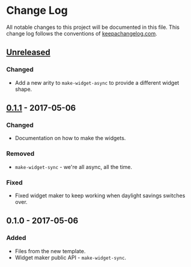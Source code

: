 # Change Log
All notable changes to this project will be documented in this file. This change log follows the conventions of [keepachangelog.com](http://keepachangelog.com/).

## [Unreleased]
### Changed
- Add a new arity to `make-widget-async` to provide a different widget shape.

## [0.1.1] - 2017-05-06
### Changed
- Documentation on how to make the widgets.

### Removed
- `make-widget-sync` - we're all async, all the time.

### Fixed
- Fixed widget maker to keep working when daylight savings switches over.

## 0.1.0 - 2017-05-06
### Added
- Files from the new template.
- Widget maker public API - `make-widget-sync`.

[Unreleased]: https://github.com/your-name/session-worker/compare/0.1.1...HEAD
[0.1.1]: https://github.com/your-name/session-worker/compare/0.1.0...0.1.1
